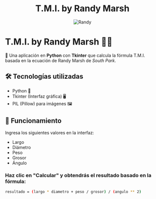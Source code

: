 <h1 align="center"><b>T.M.I. by Randy Marsh</b></h1>
<p align="center">
  <img src="https://github.com/GumeeR/T.M.I./assets/115513742/ff14d073-ef1a-4e55-98f7-6ba09b26d51b" alt="Randy">
</p>

# T.M.I. by Randy Marsh 📏📐

📏 Una aplicación en **Python** con **Tkinter** que calcula la fórmula T.M.I. basada en la ecuación de Randy Marsh de *South Park*.

## 🛠️ Tecnologías utilizadas
- Python 🐍
- Tkinter (Interfaz gráfica) 🖥️
- PIL (Pillow) para imágenes 🖼️

## 🎯 Funcionamiento

Ingresa los siguientes valores en la interfaz:

  - Largo
  - Diámetro
  - Peso
  - Grosor
  - Ángulo

### Haz clic en "Calcular" y obtendrás el resultado basado en la fórmula:
```sh
resultado = (largo * diametro + peso / grosor) / (angulo ** 2)
